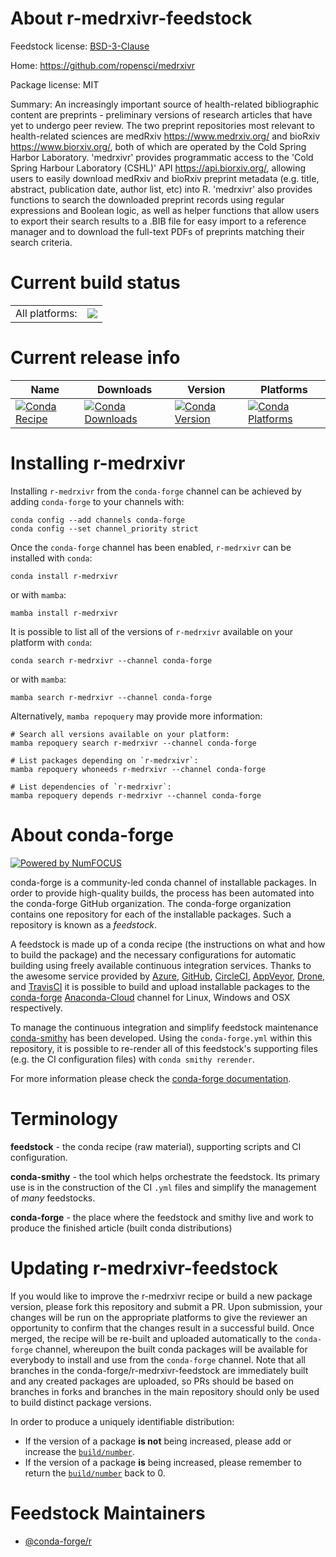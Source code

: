 About r-medrxivr-feedstock
==========================

Feedstock license: [BSD-3-Clause](https://github.com/conda-forge/r-medrxivr-feedstock/blob/main/LICENSE.txt)

Home: https://github.com/ropensci/medrxivr

Package license: MIT

Summary: An increasingly important source of health-related bibliographic content are preprints - preliminary versions of research articles that have yet to undergo peer review. The two preprint repositories most relevant to health-related sciences are medRxiv <https://www.medrxiv.org/> and bioRxiv <https://www.biorxiv.org/>, both of which are operated by the Cold Spring Harbor Laboratory. 'medrxivr' provides programmatic access to the 'Cold Spring Harbour Laboratory (CSHL)' API <https://api.biorxiv.org/>, allowing users to easily download medRxiv and bioRxiv preprint metadata (e.g. title, abstract, publication date, author list, etc) into R. 'medrxivr' also provides functions to search the downloaded preprint records using regular expressions and Boolean logic, as well as helper functions that allow users to export their search results to a .BIB file for easy import to a reference manager and to download the full-text PDFs of preprints matching their search criteria.

Current build status
====================


<table><tr><td>All platforms:</td>
    <td>
      <a href="https://dev.azure.com/conda-forge/feedstock-builds/_build/latest?definitionId=16247&branchName=main">
        <img src="https://dev.azure.com/conda-forge/feedstock-builds/_apis/build/status/r-medrxivr-feedstock?branchName=main">
      </a>
    </td>
  </tr>
</table>

Current release info
====================

| Name | Downloads | Version | Platforms |
| --- | --- | --- | --- |
| [![Conda Recipe](https://img.shields.io/badge/recipe-r--medrxivr-green.svg)](https://anaconda.org/conda-forge/r-medrxivr) | [![Conda Downloads](https://img.shields.io/conda/dn/conda-forge/r-medrxivr.svg)](https://anaconda.org/conda-forge/r-medrxivr) | [![Conda Version](https://img.shields.io/conda/vn/conda-forge/r-medrxivr.svg)](https://anaconda.org/conda-forge/r-medrxivr) | [![Conda Platforms](https://img.shields.io/conda/pn/conda-forge/r-medrxivr.svg)](https://anaconda.org/conda-forge/r-medrxivr) |

Installing r-medrxivr
=====================

Installing `r-medrxivr` from the `conda-forge` channel can be achieved by adding `conda-forge` to your channels with:

```
conda config --add channels conda-forge
conda config --set channel_priority strict
```

Once the `conda-forge` channel has been enabled, `r-medrxivr` can be installed with `conda`:

```
conda install r-medrxivr
```

or with `mamba`:

```
mamba install r-medrxivr
```

It is possible to list all of the versions of `r-medrxivr` available on your platform with `conda`:

```
conda search r-medrxivr --channel conda-forge
```

or with `mamba`:

```
mamba search r-medrxivr --channel conda-forge
```

Alternatively, `mamba repoquery` may provide more information:

```
# Search all versions available on your platform:
mamba repoquery search r-medrxivr --channel conda-forge

# List packages depending on `r-medrxivr`:
mamba repoquery whoneeds r-medrxivr --channel conda-forge

# List dependencies of `r-medrxivr`:
mamba repoquery depends r-medrxivr --channel conda-forge
```


About conda-forge
=================

[![Powered by
NumFOCUS](https://img.shields.io/badge/powered%20by-NumFOCUS-orange.svg?style=flat&colorA=E1523D&colorB=007D8A)](https://numfocus.org)

conda-forge is a community-led conda channel of installable packages.
In order to provide high-quality builds, the process has been automated into the
conda-forge GitHub organization. The conda-forge organization contains one repository
for each of the installable packages. Such a repository is known as a *feedstock*.

A feedstock is made up of a conda recipe (the instructions on what and how to build
the package) and the necessary configurations for automatic building using freely
available continuous integration services. Thanks to the awesome service provided by
[Azure](https://azure.microsoft.com/en-us/services/devops/), [GitHub](https://github.com/),
[CircleCI](https://circleci.com/), [AppVeyor](https://www.appveyor.com/),
[Drone](https://cloud.drone.io/welcome), and [TravisCI](https://travis-ci.com/)
it is possible to build and upload installable packages to the
[conda-forge](https://anaconda.org/conda-forge) [Anaconda-Cloud](https://anaconda.org/)
channel for Linux, Windows and OSX respectively.

To manage the continuous integration and simplify feedstock maintenance
[conda-smithy](https://github.com/conda-forge/conda-smithy) has been developed.
Using the ``conda-forge.yml`` within this repository, it is possible to re-render all of
this feedstock's supporting files (e.g. the CI configuration files) with ``conda smithy rerender``.

For more information please check the [conda-forge documentation](https://conda-forge.org/docs/).

Terminology
===========

**feedstock** - the conda recipe (raw material), supporting scripts and CI configuration.

**conda-smithy** - the tool which helps orchestrate the feedstock.
                   Its primary use is in the construction of the CI ``.yml`` files
                   and simplify the management of *many* feedstocks.

**conda-forge** - the place where the feedstock and smithy live and work to
                  produce the finished article (built conda distributions)


Updating r-medrxivr-feedstock
=============================

If you would like to improve the r-medrxivr recipe or build a new
package version, please fork this repository and submit a PR. Upon submission,
your changes will be run on the appropriate platforms to give the reviewer an
opportunity to confirm that the changes result in a successful build. Once
merged, the recipe will be re-built and uploaded automatically to the
`conda-forge` channel, whereupon the built conda packages will be available for
everybody to install and use from the `conda-forge` channel.
Note that all branches in the conda-forge/r-medrxivr-feedstock are
immediately built and any created packages are uploaded, so PRs should be based
on branches in forks and branches in the main repository should only be used to
build distinct package versions.

In order to produce a uniquely identifiable distribution:
 * If the version of a package **is not** being increased, please add or increase
   the [``build/number``](https://docs.conda.io/projects/conda-build/en/latest/resources/define-metadata.html#build-number-and-string).
 * If the version of a package **is** being increased, please remember to return
   the [``build/number``](https://docs.conda.io/projects/conda-build/en/latest/resources/define-metadata.html#build-number-and-string)
   back to 0.

Feedstock Maintainers
=====================

* [@conda-forge/r](https://github.com/conda-forge/r/)


